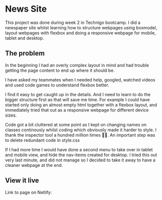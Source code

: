 # News Site
This project was done during week 2 in Technigo bootcamp. I did a newspaper site whilst learning how to structure webpages using boxmodel, layout webpages with flexbox and doing a responsive webpage for mobile, tablet and desktop. 

## The problem
In the beginning I had an overly complex layout in mind and had trouble getting the page content to end up where it should be. 

I have asked my teammates when I needed help, googled, watched videos and used code games to understand flexbox better.

I find it easy to get caught up in the details. And I need to learn to do the bigger structure first as that will save me time. For example I could have started only doing an almost empty html together with a flexbox layout, and immediately tried that out as a responsive webpage for different device sizes. 

Code got a bit cluttered at some point as I kept on changing names on classes continously whilst coding which obviously made it harder to style. I thank the inspector tool a hundred million times 🙏🏽. An important step was to delete redundant code in style.css

If I had more time I would have done a second menu to take over in tablet and mobile view, and hide the nav-items created for desktop.
I tried this out very last minute, and did not manage so I decided to take it away to have a cleaner webpage at the end. 
## View it live
Link to page on Netlify: 